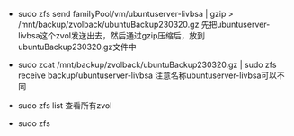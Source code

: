 * sudo zfs send familyPool/vm/ubuntuserver-livbsa | gzip > /mnt/backup/zvolback/ubuntuBackup230320.gz
先把ubuntuserver-livbsa这个zvol发送出去，然后通过gzip压缩后，放到ubuntuBackup230320.gz文件中

* sudo zcat /mnt/backup/zvolback/ubuntuBackup230320.gz | sudo zfs receive backup/ubuntuserver-livbsa
注意名称ubuntuserver-livbsa可以不同

* sudo zfs list
  查看所有zvol
* sudo zfs 